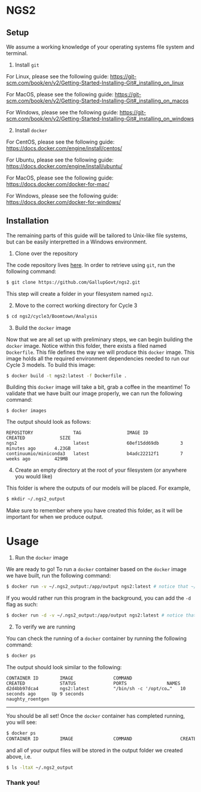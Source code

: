 # NGS2

## Setup

We assume a working knowledge of your operating systems file system and terminal.

1. Install `git`

For Linux, please see the following guide: https://git-scm.com/book/en/v2/Getting-Started-Installing-Git#_installing_on_linux

For MacOS, please see the following guide: https://git-scm.com/book/en/v2/Getting-Started-Installing-Git#_installing_on_macos

For Windows, please see the following guide: https://git-scm.com/book/en/v2/Getting-Started-Installing-Git#_installing_on_windows

2. Install `docker`

For CentOS, please see the following guide: https://docs.docker.com/engine/install/centos/

For Ubuntu, please see the following guide: https://docs.docker.com/engine/install/ubuntu/

For MacOS, please see the following guide: https://docs.docker.com/docker-for-mac/

For Windows, please see the following guide: https://docs.docker.com/docker-for-windows/


## Installation

The remaining parts of this guide will be tailored to Unix-like file systems, but can be easily interpretted in a Windows environment.

1. Clone over the repository

The code repository lives [here](https://github.com/GallupGovt/ngs2).  In order to retrieve using `git`, run the following command:

```bash
$ git clone https://github.com/GallupGovt/ngs2.git
```

This step will create a folder in your filesystem named `ngs2`.

2. Move to the correct working directory for Cycle 3

```bash
$ cd ngs2/cycle3/Boomtown/Analysis
```

3. Build the `docker` image

Now that we are all set up with preliminary steps, we can begin building the `docker` image.  Notice within this folder, there exists a filed named `Dockerfile`.  This file defines the way we will produce this `docker` image.  This image holds all the required environment dependencies needed to run our Cycle 3 models.  To build this image:

```bash
$ docker build -t ngs2:latest -f Dockerfile .
```

Building this `docker` image will take a bit, grab a coffee in the meantime!  To validate that we have built our image properly, we can run the following command:

```
$ docker images
```

The output should look as follows:

```
REPOSITORY               TAG                 IMAGE ID            CREATED             SIZE
ngs2                     latest              60ef15dd69db        3 minutes ago       4.23GB
continuumio/miniconda3   latest              b4adc22212f1        7 weeks ago         429MB
```

4. Create an empty directory at the root of your filesystem (or anywhere you would like)

This folder is where the outputs of our models will be placed. For example,

```bash
$ mkdir ~/.ngs2_output
```

Make sure to remember where you have created this folder, as it will be important for when we produce output.

# Usage

1. Run the `docker` image

We are ready to go!  To run a `docker` container based on the `docker` image we have built, run the following command:

```bash
$ docker run -v ~/.ngs2_output:/app/output ngs2:latest # notice that ~/.ngs2_output is the folder we created in the last step
```

If you would rather run this program in the background, you can add the `-d` flag as such:

```bash
$ docker run -d -v ~/.ngs2_output:/app/output ngs2:latest # notice that ~/.ngs2_output is the folder we created in the last step
```

2. To verify we are running

You can check the running of a `docker` container by running the following command:

```bash
$ docker ps
```

The output should look similar to the following:

```
CONTAINER ID        IMAGE               COMMAND                  CREATED             STATUS              PORTS               NAMES
d2d4bb97dca4        ngs2:latest         "/bin/sh -c '/opt/co…"   10 seconds ago      Up 9 seconds                            naughty_roentgen
```

---

You should be all set!  Once the `docker` container has completed running, you will see:

```bash
$ docker ps
CONTAINER ID        IMAGE               COMMAND                  CREATED             STATUS              PORTS               NAMES
```

and all of your output files will be stored in the output folder we created above, i.e.

```bash
$ ls -ltaX ~/.ngs2_output
```

### Thank you!